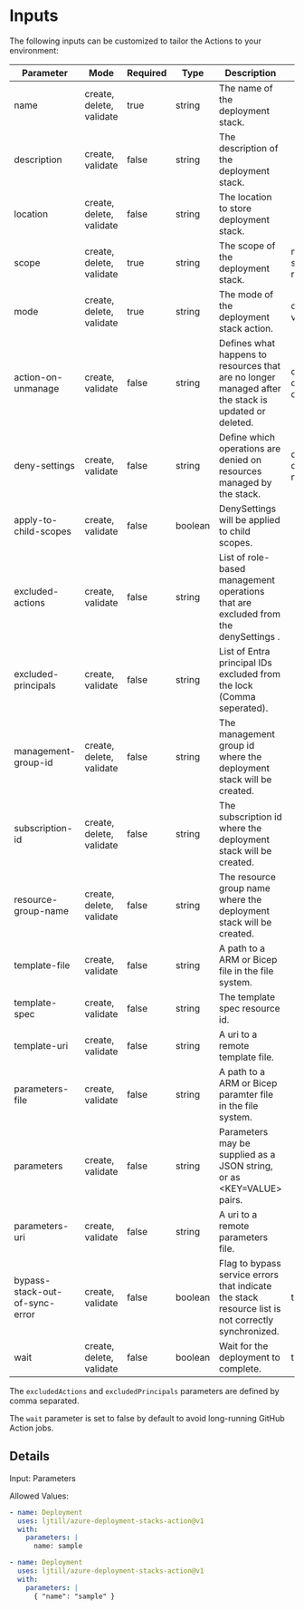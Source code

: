 # Inputs

The following inputs can be customized to tailor the Actions to your
environment:

| Parameter                      | Mode                     | Required | Type    | Description                                                                                         | Values                                       |
| ------------------------------ | ------------------------ | -------- | ------- | --------------------------------------------------------------------------------------------------- | -------------------------------------------- |
| name                           | create, delete, validate | true     | string  | The name of the deployment stack.                                                                   |                                              |
| description                    | create, validate         | false    | string  | The description of the deployment stack.                                                            |                                              |
| location                       | create, delete, validate | false    | string  | The location to store deployment stack.                                                             |                                              |
| scope                          | create, delete, validate | true     | string  | The scope of the deployment stack.                                                                  | managementGroup, subscription, resourceGroup |
| mode                           | create, delete, validate | true     | string  | The mode of the deployment stack action.                                                            | create, delete, validate                     |
| action-on-unmanage             | create, validate         | false    | string  | Defines what happens to resources that are no longer managed after the stack is updated or deleted. | deleteAll, deleteResources, detachAll        |
| deny-settings                  | create, validate         | false    | string  | Define which operations are denied on resources managed by the stack.                               | denyDelete, denyWriteAndDelete, none         |
| apply-to-child-scopes          | create, validate         | false    | boolean | DenySettings will be applied to child scopes.                                                       |                                              |
| excluded-actions               | create, validate         | false    | string  | List of role-based management operations that are excluded from the denySettings .                  |                                              |
| excluded-principals            | create, validate         | false    | string  | List of Entra principal IDs excluded from the lock (Comma seperated).                               |                                              |
| management-group-id            | create, delete, validate | false    | string  | The management group id where the deployment stack will be created.                                 |                                              |
| subscription-id                | create, delete, validate | false    | string  | The subscription id where the deployment stack will be created.                                     |                                              |
| resource-group-name            | create, delete, validate | false    | string  | The resource group name where the deployment stack will be created.                                 |                                              |
| template-file                  | create, validate         | false    | string  | A path to a ARM or Bicep file in the file system.                                                   |                                              |
| template-spec                  | create, validate         | false    | string  | The template spec resource id.                                                                      |                                              |
| template-uri                   | create, validate         | false    | string  | A uri to a remote template file.                                                                    |                                              |
| parameters-file                | create, validate         | false    | string  | A path to a ARM or Bicep paramter file in the file system.                                          |                                              |
| parameters                     | create, validate         | false    | string  | Parameters may be supplied as a JSON string, or as <KEY=VALUE> pairs.                               |                                              |
| parameters-uri                 | create, validate         | false    | string  | A uri to a remote parameters file.                                                                  |                                              |
| bypass-stack-out-of-sync-error | create, validate         | false    | boolean | Flag to bypass service errors that indicate the stack resource list is not correctly synchronized.  | true, false                                  |
| wait                           | create, delete, validate | false    | boolean | Wait for the deployment to complete.                                                                | true, false                                  |

The `excludedActions` and `excludedPrincipals` parameters are defined by comma
separated.

The `wait` parameter is set to false by default to avoid long-running GitHub
Action jobs.

## Details

Input: Parameters

Allowed Values:

```yaml
- name: Deployment
  uses: ljtill/azure-deployment-stacks-action@v1
  with:
    parameters: |
      name: sample
```

```yaml
- name: Deployment
  uses: ljtill/azure-deployment-stacks-action@v1
  with:
    parameters: |
      { "name": "sample" }
```
